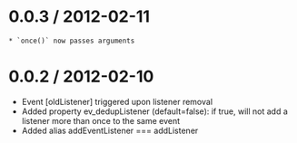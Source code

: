 0.0.3 / 2012-02-11
==================

	* `once()` now passes arguments

0.0.2 / 2012-02-10
==================

  * Event [oldListener] triggered upon listener removal
  * Added property ev_dedupListener (default=false): if true, will not add a listener more than once to the same event
  * Added alias addEventListener === addListener